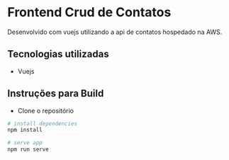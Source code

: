 # Frontend Crud de Contatos

Desenvolvido com vuejs utilizando a api de contatos hospedado na AWS.

## Tecnologias utilizadas 

- Vuejs

## Instruções para Build

- Clone o repositório

``` bash
# install dependencies
npm install

# serve app
npm run serve

```

